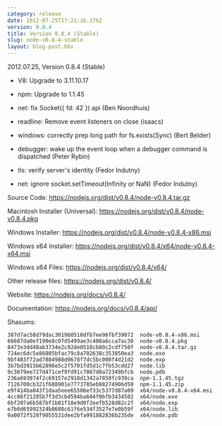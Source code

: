 ```yaml
---
category: release
date: 2012-07-25T17:21:16.176Z
version: 0.8.4
title: Version 0.8.4 (Stable)
slug: node-v0-8-4-stable
layout: blog-post.hbs
---
```


2012.07.25, Version 0.8.4 (Stable)

* V8: Upgrade to 3.11.10.17

* npm: Upgrade to 1.1.45

* net: fix Socket({ fd: 42 }) api (Ben Noordhuis)

* readline: Remove event listeners on close (isaacs)

* windows: correctly prep long path for fs.exists(Sync) (Bert Belder)

* debugger: wake up the event loop when a debugger command is dispatched (Peter Rybin)

* tls: verify server's identity (Fedor Indutny)

* net: ignore socket.setTimeout(Infinity or NaN) (Fedor Indutny)


Source Code: https://nodejs.org/dist/v0.8.4/node-v0.8.4.tar.gz

Macintosh Installer (Universal): https://nodejs.org/dist/v0.8.4/node-v0.8.4.pkg

Windows Installer: https://nodejs.org/dist/v0.8.4/node-v0.8.4-x86.msi

Windows x64 Installer: https://nodejs.org/dist/v0.8.4/x64/node-v0.8.4-x64.msi

Windows x64 Files: https://nodejs.org/dist/v0.8.4/x64/

Other release files: https://nodejs.org/dist/v0.8.4/

Website: https://nodejs.org/docs/v0.8.4/

Documentation: https://nodejs.org/docs/v0.8.4/api/

Shasums:

```
387d7ac58d79dac301960510dfb7ee96fbf39072  node-v0.8.4-x86.msi
66687da0ef190e8c07d5499ae3c408a6cca7ac30  node-v0.8.4.pkg
8473e3dd48ab3734e2c92de0518cb80c2cdf750f  node-v0.8.4.tar.gz
724ec6dc5e86805bfac79c8a702638c353850ea3  node.exe
9bf483f72ad7884988d0678f7dc5bc000f4d21d2  node.exp
3b7bd3915b62896e5c2f5701fd5d1c7fb53cdd27  node.lib
9c3079ee727d471cef9fd91c7067d0a72349bfcb  node.pdb
236a693074f2c69157e2918d1342a7850fc939ca  npm-1.1.45.tgz
7126700cb321f688901e7773785eb88274906d50  npm-1.1.45.zip
e9f414ba043f1daa5eee65506ef33c5377d87a09  x64/node-v0.8.4-x64.msi
4cc86f21285b7f3d3cbd594ba604f06fb3434502  x64/node.exe
6bf207a6b587bf1b01f18e9d0f2eefb528d82c2f  x64/node.exp
e7b0d65992324b0688c61f6e534f3527e7e0b59f  x64/node.lib
9a0072f528f9055531dee2bfa991882836b235de  x64/node.pdb
```
